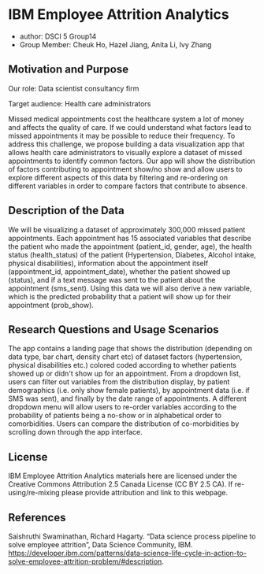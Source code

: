 # IBM Employee Attrition Analytics
- author: DSCI 5 Group14
- Group Member: Cheuk Ho, Hazel Jiang, Anita Li, Ivy Zhang

## Motivation and Purpose

Our role: Data scientist consultancy firm

Target audience: Health care administrators

Missed medical appointments cost the healthcare system a lot of money and affects the quality of care. If we could understand what factors lead to missed appointments it may be possible to reduce their frequency. To address this challenge, we propose building a data visualization app that allows health care administrators to visually explore a dataset of missed appointments to identify common factors. Our app will show the distribution of factors contributing to appointment show/no show and allow users to explore different aspects of this data by filtering and re-ordering on different variables in order to compare factors that contribute to absence.



## Description of the Data

We will be visualizing a dataset of approximately 300,000 missed patient appointments. Each appointment has 15 associated variables that describe the patient who made the appointment (patient_id, gender, age), the health status (health_status) of the patient (Hypertension, Diabetes, Alcohol intake, physical disabilities), information about the appointment itself (appointment_id, appointment_date), whether the patient showed up (status), and if a text message was sent to the patient about the appointment (sms_sent). Using this data we will also derive a new variable, which is the predicted probability that a patient will show up for their appointment (prob_show).

## Research Questions and Usage Scenarios

The app contains a landing page that shows the distribution (depending on data type, bar chart, density chart etc) of dataset factors (hypertension, physical disabilities etc.) colored coded according to whether patients showed up or didn't show up for an appointment. From a dropdown list, users can filter out variables from the distribution display, by patient demographics (i.e. only show female patients), by appointment data (i.e. if SMS was sent), and finally by the date range of appointments. A different dropdown menu will allow users to re-order variables according to the probability of patients being a no-show or in alphabetical order to comorbidities. Users can compare the distribution of co-morbidities by scrolling down through the app interface.


  
## License
IBM Employee Attrition Analytics materials here are licensed under the Creative Commons Attribution 2.5 Canada License (CC BY 2.5 CA). If re-using/re-mixing please provide attribution and link to this webpage.

## References

Saishruthi Swaminathan, Richard Hagarty. “Data science process pipeline to solve employee attrition”, Data Science Community, IBM. https://developer.ibm.com/patterns/data-science-life-cycle-in-action-to-solve-employee-attrition-problem/#description.
